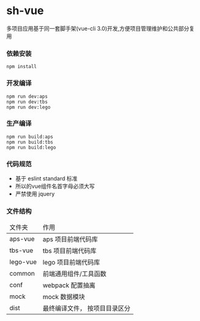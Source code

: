 # sh-vue
多项目应用基于同一套脚手架(vue-cli 3.0)开发,方便项目管理维护和公共部分复用

### 依赖安装
```
npm install
```

### 开发编译
```
npm run dev:aps
npm run dev:tbs
npm run dev:lego
```

### 生产编译
```
npm run build:aps
npm run build:tbs
npm run build:lego
```

### 代码规范
* 基于 eslint standard 标准
* 所以的vue组件名首字母必须大写
* 严禁使用 jquery

### 文件结构
<table style="width:800px; margin: 0 auto;">
  <thead>
    <tr>
      <td>文件夹</td>
      <td>作用</td>
    </tr>
  </thead>
  <tbody>
    <tr>
      <td>aps-vue</td>
      <td>aps 项目前端代码库</td>
    </tr>
    <tr>
      <td>tbs-vue</td>
      <td>tbs 项目前端代码库</td>
    </tr>
    <tr>
      <td>lego-vue</td>
      <td>lego 项目前端代码库</td>
    </tr>
    <tr>
      <td>common</td>
      <td>前端通用组件/工具函数</td>
    </tr>
    <tr>
      <td>conf</td>
      <td>webpack 配置抽离</td>
    </tr>
    <tr>
      <td>mock</td>
      <td>mock 数据模块</td>
    </tr>
    <tr>
      <td>dist</td>
      <td>最终编译文件， 按项目目录区分</td>
    </tr>
  </tbody>
</table>